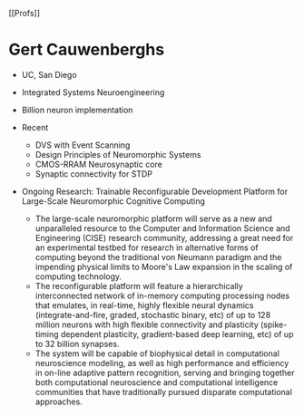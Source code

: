 [[Profs]]

# Gert Cauwenberghs

- UC, San Diego
- Integrated Systems Neuroengineering
- Billion neuron implementation

- Recent
	- DVS with Event Scanning
	- Design Principles of Neuromorphic Systems
	- CMOS-RRAM Neurosynaptic core
	- Synaptic connectivity for STDP

- Ongoing Research: Trainable Reconfigurable Development Platform for Large-Scale Neuromorphic Cognitive Computing
	- The large-scale neuromorphic platform will serve as a new and unparalleled resource to the Computer and Information Science and Engineering (CISE) research community, addressing a great need for an experimental testbed for research in alternative forms of computing beyond the traditional von Neumann paradigm and the impending physical limits to Moore's Law expansion in the scaling of computing technology. 
	- The reconfigurable platform will feature a hierarchically interconnected network of in-memory computing processing nodes that emulates, in real-time, highly flexible neural dynamics (integrate-and-fire, graded, stochastic binary, etc) of up to 128 million neurons with high flexible connectivity and plasticity (spike-timing dependent plasticity, gradient-based deep learning, etc) of up to 32 billion synapses. 
	- The system will be capable of biophysical detail in computational neuroscience modeling, as well as high performance and efficiency in on-line adaptive pattern recognition, serving and bringing together both computational neuroscience and computational intelligence communities that have traditionally pursued disparate computational approaches. 

